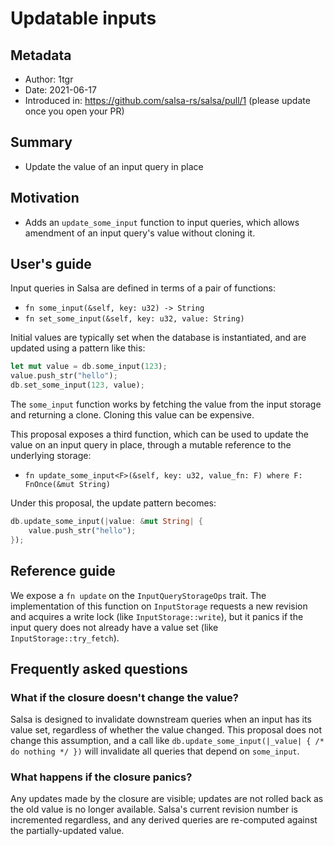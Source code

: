 # Updatable inputs

## Metadata

* Author: 1tgr
* Date: 2021-06-17
* Introduced in: https://github.com/salsa-rs/salsa/pull/1 (please update once you open your PR)

## Summary

- Update the value of an input query in place

## Motivation

- Adds an `update_some_input` function to input queries, which allows amendment of an input query's
  value without cloning it.

## User's guide

Input queries in Salsa are defined in terms of a pair of functions:

- `fn some_input(&self, key: u32) -> String`
- `fn set_some_input(&self, key: u32, value: String)`

Initial values are typically set when the database is instantiated, and are updated using a pattern
like this:

```rust
let mut value = db.some_input(123);
value.push_str("hello");
db.set_some_input(123, value);
```

The `some_input` function works by fetching the value from the input storage and returning a clone.
Cloning this value can be expensive.

This proposal exposes a third function, which can be used to update the value on an input query in
place, through a mutable reference to the underlying storage:

- `fn update_some_input<F>(&self, key: u32, value_fn: F) where F: FnOnce(&mut String)`

Under this proposal, the update pattern becomes:

```rust
db.update_some_input(|value: &mut String| {
    value.push_str("hello");
});
```

## Reference guide

We expose a `fn update` on the `InputQueryStorageOps` trait. The implementation of this function on
`InputStorage` requests a new revision and acquires a write lock (like `InputStorage::write`), but
it panics if the input query does not already have a value set (like `InputStorage::try_fetch`).

## Frequently asked questions

### What if the closure doesn't change the value?

Salsa is designed to invalidate downstream queries when an input has its value set, regardless of
whether the value changed. This proposal does not change this assumption, and a call like
`db.update_some_input(|_value| { /* do nothing */ })` will invalidate all queries that depend on
`some_input`.

### What happens if the closure panics?

Any updates made by the closure are visible; updates are not rolled back as the old value is no
longer available. Salsa's current revision number is incremented regardless, and any derived queries
are re-computed against the partially-updated value.
